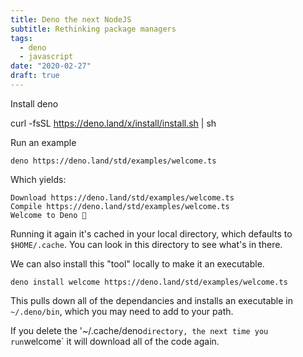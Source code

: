 ```yaml
---
title: Deno the next NodeJS
subtitle: Rethinking package managers
tags:
  - deno
  - javascript
date: "2020-02-27"
draft: true
---
```



Install deno

curl -fsSL https://deno.land/x/install/install.sh | sh

Run an example

```
deno https://deno.land/std/examples/welcome.ts
```

Which yields:

```
Download https://deno.land/std/examples/welcome.ts
Compile https://deno.land/std/examples/welcome.ts
Welcome to Deno 🦕
```

Running it again it's cached in your local directory, which defaults to `$HOME/.cache`. You can look in this directory to see what's in there.

We can also install this "tool" locally to make it an executable.  

```
deno install welcome https://deno.land/std/examples/welcome.ts
```

This pulls down all of the dependancies and installs an executable in `~/.deno/bin`, which you may need to add to your path.

If you delete the '~/.cache/deno` directory, the next time you run `welcome` it will download all of the code again.
